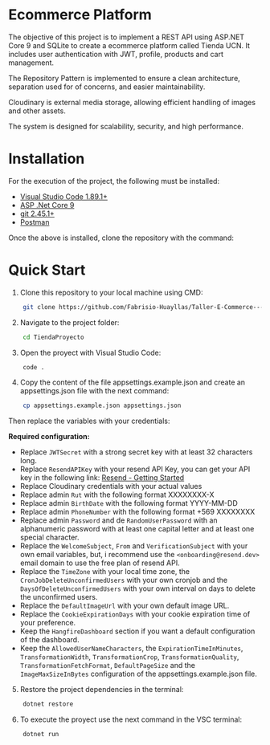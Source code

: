 # Ecommerce Platform

The objective of this project is to implement a REST API using ASP.NET Core 9 and SQLite to create a ecommerce platform called Tienda UCN. It includes user authentication with JWT, profile, products and cart management.

The Repository Pattern is implemented to ensure a clean architecture, separation used for of concerns, and easier maintainability.

Cloudinary is external media storage, allowing efficient handling of images and other assets.

The system is designed for scalability, security, and high performance.

# Installation

For the execution of the project, the following must be installed:
-   [Visual Studio Code 1.89.1+](https://code.visualstudio.com/)
-   [ASP .Net Core 9](https://dotnet.microsoft.com/en-us/download)
-   [git 2.45.1+](https://git-scm.com/downloads)
-   [Postman](https://www.postman.com/downloads/)

Once the above is installed, clone the repository with the command:


# Quick Start
1. Clone this repository to your local machine using CMD:
```bash
    git clone https://github.com/Fabrisio-Huayllas/Taller-E-Commerce---Tienda-UCN-.git
```
2. Navigate to the project folder:
```bash
    cd TiendaProyecto
```
3. Open the proyect with Visual Studio Code:
```bash
    code .
```

4. Copy the content of the file appsettings.example.json and create an appsettings.json file with the next command:
```bash
    cp appsettings.example.json appsettings.json
```
  Then replace the variables with your credentials:

**Required configuration:**
- Replace `JWTSecret` with a strong secret key with at least 32 characters long.
- Replace `ResendAPIKey` with your resend API Key, you can get your API key in the following link: [Resend - Getting Started](https://resend.com/docs/send-with-dotnet)
- Replace Cloudinary credentials with your actual values
- Replace admin `Rut` with the following format XXXXXXXX-X
- Replace admin `BirthDate` with the following format YYYY-MM-DD
- Replace admin `PhoneNumber` with the following format +569 XXXXXXXX
- Replace admin `Password` and de `RandomUserPassword` with an alphanumeric password with at least one capital letter and at least one special character.
- Replace the `WelcomeSubject`, `From` and `VerificationSubject` with your own email variables, but, i recommend use the `<onboarding@resend.dev>` email domain to use the free plan of resend API.
- Replace the `TimeZone` with your local time zone, the `CronJobDeleteUnconfirmedUsers` with your own cronjob and the `DaysOfDeleteUnconfirmedUsers` with your own interval on days to delete the unconfirmed users.
- Replace the `DefaultImageUrl` with your own default image URL.
- Replace the `CookieExpirationDays` with your cookie expiration time of your preference.
- Keep the `HangfireDashboard` section if you want a default configuration of the dashboard.
- Keep the `AllowedUserNameCharacters`, the `ExpirationTimeInMinutes`, `TransformationWidth`, `TransformationCrop`, `TransformationQuality`, `TransformationFetchFormat`, `DefaultPageSize` and the `ImageMaxSizeInBytes` configuration of the appsettings.example.json file.

5. Restore the project dependencies in the terminal:
```bash
    dotnet restore
```
6. To execute the proyect use the next command in the VSC terminal:
```bash
    dotnet run
```